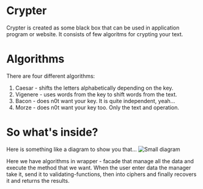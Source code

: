 # Crypter

Crypter is created as some black box that can be used in application program or website. 
It consists of few algoritms for crypting your text. 

# Algorithms
There are four different algorithms:
1. Caesar - shifts the letters alphabetically depending on the key.
2. Vigenere - uses words from the key to shift words from the text.
3. Bacon - does n0t want your key. It is quite independent, yeah...
4. Morze - does n0t want your key too. Only the text and operation.

# So what's inside?
Here is something like a diagram to show you that...
![Small diagram](https://i.ibb.co/VNcjnyx/nekogramma.png)

Here we have algorithms in wrapper - facade that manage all the data and execute the method that we want. 
When the user enter data the manager take it, send it to validating-functions, then into ciphers and finally recovers it and returns the results.
